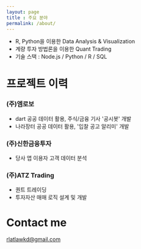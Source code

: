 ```yaml
---
layout: page
title : 주요 분야
permalink: /about/
---
```


- R, Python을 이용한 Data Analysis & Visualization
- 계량 투자 방법론을 이용한 Quant Trading
- 기술 스택 : Node.js / Python / R / SQL


# 프로젝트 이력

### (주)엠로보
- dart 공공 데이터 활용, 주식/금융 기사 '공시봇' 개발
- 나라장터 공공 데이터 활용, '입찰 공고 알리미' 개발

### (주)신한금융투자
- 당사 앱 이용자 고객 데이터 분석

### (주)ATZ Trading
- 퀀트 트레이딩
- 투자자산 매매 로직 설계 및 개발


# Contact me
rlatlawkd@gmail.com
